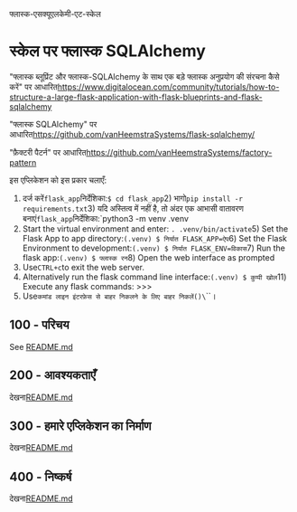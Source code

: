 फ्लास्क-एसक्यूएलकेमी-एट-स्केल

# स्केल पर फ्लास्क SQLAlchemy

"फ्लास्क ब्लूप्रिंट और फ्लास्क-SQLAlchemy के साथ एक बड़े फ्लास्क अनुप्रयोग की संरचना कैसे करें" पर आधारित<https://www.digitalocean.com/community/tutorials/how-to-structure-a-large-flask-application-with-flask-blueprints-and-flask-sqlalchemy>

"फ्लास्क SQLAlchemy" पर आधारित<https://github.com/vanHeemstraSystems/flask-sqlalchemy/>

"फ़ैक्टरी पैटर्न" पर आधारित<https://github.com/vanHeemstraSystems/factory-pattern>

इस एप्लिकेशन को इस प्रकार चलाएँ:

1) दर्ज करें`flask_app`निर्देशिका:`$ cd flask_app`2) भागो`pip install -r requirements.txt`3) यदि अस्तित्व में नहीं है, तो अंदर एक आभासी वातावरण बनाएं`flask_app`निर्देशिका:`python3 -m venv .venv
4) Start the virtual environment and enter: `. .venv/bin/activate`5) Set the Flask App to app directory:`(.venv) $ निर्यात FLASK_APP=ऐप`6) Set the Flask Environment to development:`(.venv) $ निर्यात FLASK_ENV=विकास`7) Run the flask app:`(.venv) $ फ्लास्क रन`8) Open the web interface as prompted
9) Use`CTRL+c`to exit the web server.
10) Alternatively run the flask command line interface:`(.venv) $ कुप्पी खोल`11) Execute any flask commands: >>>
12) Use`कमांड लाइन इंटरफ़ेस से बाहर निकलने के लिए बाहर निकलें()\`\`\`।

## 100 - परिचय

See [README.md](./100/README.md)

## 200 - आवश्यकताएँ

देखना[README.md](./200/README.md)

## 300 - हमारे एप्लिकेशन का निर्माण

देखना[README.md](./300/README.md)

## 400 - निष्कर्ष

देखना[README.md](./400/README.md)
